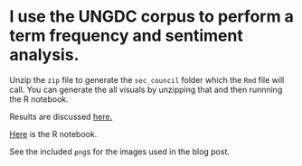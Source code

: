 # I use the UNGDC corpus to perform a term frequency and sentiment analysis.
Unzip the `zip` file to generate the `sec_council` folder which the `Rmd` file will call. You can generate the all visuals by unzipping that and then runnning the R notebook.

Results are discussed [here.](https://thelittledataset.com/2017/09/14/the-united-nations-of-words/)

[Here](http://rpubs.com/apalbright/un-words) is the R notebook.

See the included `png`s for the images used in the blog post.

